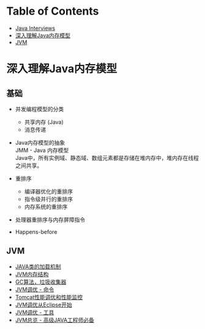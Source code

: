 Table of Contents
===  

* [Java Interviews](https://dongchuan.gitbooks.io/java-interview-question/content/)
* <a href="#深入理解java内存模型">深入理解Java内存模型</a>
* [JVM](#jvm)

深入理解Java内存模型
===

基础
---

* 并发编程模型的分类  
  * 共享内存 (Java)
  * 消息传递

* Java内存模型的抽象  
JMM - Java 内存模型<br/>
Java中，所有实例域、静态域、数组元素都是存储在堆内存中，堆内存在线程之间共享。<br/>

* 重排序
  * 编译器优化的重排序
  * 指令级并行的重排序
  * 内存系统的重排序

* 处理器重排序与内存屏障指令
* Happens-before


JVM
---

* [JAVA类的加载机制](http://www.cnblogs.com/ityouknow/p/5603287.html)
* [JVM内存结构](http://www.cnblogs.com/ityouknow/p/5610232.html)
* [GC算法，垃圾收集器](http://www.cnblogs.com/ityouknow/p/5614961.html)
* [JVM调优 - 命令](http://www.ityouknow.com/java/2016/01/01/jvm%E8%B0%83%E4%BC%98-%E5%91%BD%E4%BB%A4%E7%AF%87.html)
* [Tomcat性能调优和性能监控](http://www.cnblogs.com/ityouknow/p/5378874.html)
* [JVM调优从Eclipse开始](http://www.cnblogs.com/ityouknow/p/5647513.html)
* [JVM调优 - 工具](http://www.ityouknow.com/java/2017/02/22/jvm-tool.html)
* [JVM总览 - 高级JAVA工程师必备](http://www.ityouknow.com/java/2017/03/01/jvm-overview.html)

